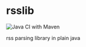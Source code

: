 # rsslib

![Java CI with Maven](https://github.com/harcomaase/rsslib/workflows/Java%20CI%20with%20Maven/badge.svg)

rss parsing library in plain java
